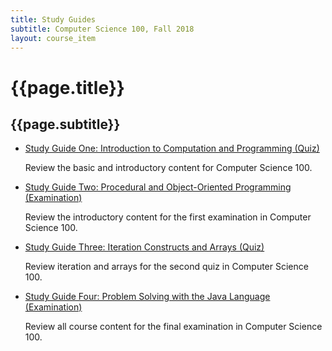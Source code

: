 ```yaml
---
title: Study Guides
subtitle: Computer Science 100, Fall 2018
layout: course_item
---
```


# {{page.title}}
## {{page.subtitle}}

<ul>

<li><a href="https://github.com/Allegheny-Computer-Science-100-F2018/cs100-F2018-sheets/releases/download/cs100F2018_sheets-9.0.1/cs100F2018_studyguide_quiz01.pdf">Study Guide One: Introduction to Computation and Programming
(Quiz)</a> <p>Review the basic and introductory content for Computer Science 100.</p>

<li><a href="https://github.com/Allegheny-Computer-Science-100-F2018/cs100-F2018-sheets/releases/download/cs100F2018_sheets-14.0.1/cs100F2018_studyguide_exam01.pdf">Study Guide
Two: Procedural and Object-Oriented Programming (Examination)</a> <p>Review the introductory content for
the first examination in Computer Science 100.</p>

<li><a href="https://github.com/Allegheny-Computer-Science-100-F2018/cs100-F2018-sheets/releases/download/cs100F2018_sheets-19.0.1/cs100F2018_studyguide_quiz02.pdf">Study Guide
Three: Iteration Constructs and Arrays (Quiz)</a> <p>Review iteration and arrays
for the second quiz in Computer Science 100.</p>

<li><a href="https://github.com/Allegheny-Computer-Science-100-F2018/cs100-F2018-sheets/releases/download/cs100F2018_sheets-21.2.0/cs100F2018_studyguide_exam02.pdf">Study Guide
Four: Problem Solving with the Java Language (Examination)</a> <p>Review all course content for
the final examination in Computer Science 100.</p>

</ul>
